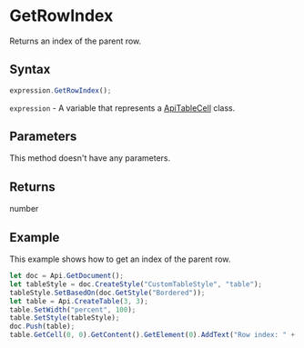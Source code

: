 # GetRowIndex

Returns an index of the parent row.

## Syntax

```javascript
expression.GetRowIndex();
```

`expression` - A variable that represents a [ApiTableCell](../ApiTableCell.md) class.

## Parameters

This method doesn't have any parameters.

## Returns

number

## Example

This example shows how to get an index of the parent row.

```javascript
let doc = Api.GetDocument();
let tableStyle = doc.CreateStyle("CustomTableStyle", "table");
tableStyle.SetBasedOn(doc.GetStyle("Bordered"));
let table = Api.CreateTable(3, 3);
table.SetWidth("percent", 100);
table.SetStyle(tableStyle);
doc.Push(table);
table.GetCell(0, 0).GetContent().GetElement(0).AddText("Row index: " + table.GetCell(0, 0).GetRowIndex());
```
